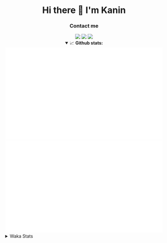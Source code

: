 <div align="center">
 <h1>Hi there 👋 I'm Kanin</h1>
 <h3>Contact me</h3>
 <a href="mailto:im@kanin.dev"><img src="https://img.shields.io/badge/gmail-%23D14836.svg?&style=for-the-badge&logo=gmail&logoColor=white"/></a>
 <a href="https://twitter.com/KaninDev"><img src="https://img.shields.io/badge/twitter-%231DA1F2.svg?&style=for-the-badge&logo=twitter&logoColor=white"/></a>
 <a href="https://www.linkedin.com/in/KaninDev"><img src="https://img.shields.io/badge/linkedin-%230077B5.svg?&style=for-the-badge&logo=linkedin&logoColor=white"/></a>
<details open>
  <summary>📈 <b>Github stats:</b></summary>
  <img src="https://github.com/Kanin/Kanin/blob/master/scripts/GitHubStats/generated/overview.svg"/>
  <img src="https://github.com/Kanin/Kanin/blob/master/scripts/GitHubStats/generated/languages.svg"/>
</details>
</div>

<details>
 <summary>Waka Stats</summary>

<!--START_SECTION:waka-->
![Profile Views](http://img.shields.io/badge/Profile%20Views-45-blue)

![Lines of code](https://img.shields.io/badge/From%20Hello%20World%20I%27ve%20Written-30577%20lines%20of%20code-blue)

**🐱 My Github Data** 

> 🏆 82 Contributions in the Year 2021
 > 
> 📦 35.2 kB Used in Github's Storage 
 > 
> 🚫 Not Opted to Hire
 > 
> 📜 9 Public Repositories 
 > 
> 🔑 5 Private Repositories  
 > 
**I'm an Early 🐤** 

```text
🌞 Morning    96 commits     ████░░░░░░░░░░░░░░░░░░░░░   17.58% 
🌆 Daytime    212 commits    █████████░░░░░░░░░░░░░░░░   38.83% 
🌃 Evening    115 commits    █████░░░░░░░░░░░░░░░░░░░░   21.06% 
🌙 Night      123 commits    █████░░░░░░░░░░░░░░░░░░░░   22.53%

```
📅 **I'm Most Productive on Monday** 

```text
Monday       127 commits    █████░░░░░░░░░░░░░░░░░░░░   23.26% 
Tuesday      83 commits     ███░░░░░░░░░░░░░░░░░░░░░░   15.2% 
Wednesday    93 commits     ████░░░░░░░░░░░░░░░░░░░░░   17.03% 
Thursday     62 commits     ██░░░░░░░░░░░░░░░░░░░░░░░   11.36% 
Friday       50 commits     ██░░░░░░░░░░░░░░░░░░░░░░░   9.16% 
Saturday     48 commits     ██░░░░░░░░░░░░░░░░░░░░░░░   8.79% 
Sunday       83 commits     ███░░░░░░░░░░░░░░░░░░░░░░   15.2%

```


📊 **This Week I Spent My Time On** 

```text
⌚︎ Time Zone: America/New_York

💬 Programming Languages: 
Python                   4 hrs 5 mins        ██████████████░░░░░░░░░░░   57.8% 
SCSS                     2 hrs 44 mins       █████████░░░░░░░░░░░░░░░░   38.86% 
virtualenv               11 mins             ░░░░░░░░░░░░░░░░░░░░░░░░░   2.72% 
Markdown                 2 mins              ░░░░░░░░░░░░░░░░░░░░░░░░░   0.48% 
Other                    0 secs              ░░░░░░░░░░░░░░░░░░░░░░░░░   0.14%

🔥 Editors: 
PyCharm                  4 hrs 17 mins       ███████████████░░░░░░░░░░   60.66% 
IntelliJ                 2 hrs 46 mins       █████████░░░░░░░░░░░░░░░░   39.34%

🐱‍💻 Projects: 
Kanin                    2 hrs 46 mins       █████████░░░░░░░░░░░░░░░░   39.34% 
Naila.py                 2 hrs 14 mins       ████████░░░░░░░░░░░░░░░░░   31.81% 
CGLS                     2 hrs 2 mins        ███████░░░░░░░░░░░░░░░░░░   28.85%

💻 Operating System: 
Linux                    7 hrs 4 mins        █████████████████████████   100.0%

```

**I Mostly Code in Python** 

```text
Python                   20 repos            ███████████████████░░░░░░   76.92% 
JavaScript               3 repos             ███░░░░░░░░░░░░░░░░░░░░░░   11.54% 
Kotlin                   1 repo              █░░░░░░░░░░░░░░░░░░░░░░░░   3.85% 
HTML                     1 repo              █░░░░░░░░░░░░░░░░░░░░░░░░   3.85% 
Java                     1 repo              █░░░░░░░░░░░░░░░░░░░░░░░░   3.85%

```


**Timeline**

![Chart not found](https://raw.githubusercontent.com/Kanin/Kanin/master/charts/bar_graph.png) 


 Last Updated on 11/06/2021
<!--END_SECTION:waka-->
</details>

